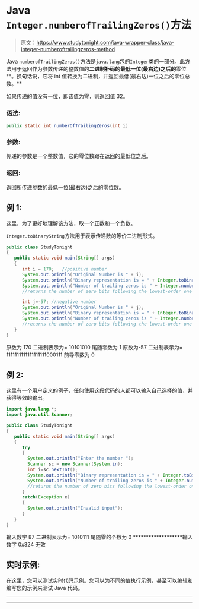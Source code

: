 # Java `Integer.numberofTrailingZeros()`方法

> 原文：<https://www.studytonight.com/java-wrapper-class/java-integer-numberoftrailingzeros-method>

Java `numberofTrailingZeros()`方法是`java.lang`包的`Integer`类的一部分。此方法用于返回作为参数传递的整数值的**二进制补码的最低一位(最右边)之后的**零位**。换句话说，它将 int 值转换为二进制，并返回最低(最右边)一位之后的零位总数。**

如果传递的值没有一位，即该值为零，则返回值 32。

### 语法:

```java
public static int numberOfTrailingZeros(int i)
```

### 参数:

传递的参数是一个整数值，它的零位数跟在返回的最低位之后。

### 返回:

返回所传递参数的最低一位(最右边)之后的零位数。

## 例 1:

这里，为了更好地理解该方法，取一个正数和一个负数。

`Integer.toBinaryString`方法用于表示传递数的等价二进制形式。

```java
public class StudyTonight
{
   public static void main(String[] args) 
   {
      int i = 170;   //positive number
      System.out.println("Original Number is " + i);
      System.out.println("Binary representation is = " + Integer.toBinaryString(i)); 
      System.out.println("Number of trailing zeros is " + Integer.numberOfTrailingZeros(i)); 
      //returns the number of zero bits following the lowest-order one bit

      int j=-57; //negative number
      System.out.println("Original Number is " + j);
      System.out.println("Binary representation is = " + Integer.toBinaryString(j)); 
      System.out.println("Number of trailing zeros is " + Integer.numberOfTrailingZeros(j)); 
      //returns the number of zero bits following the lowest-order one bit
   }
} 
```

原数为 170
二进制表示为= 10101010
尾随零数为 1
原数为-57
二进制表示为= 1111111111111111111000111
前导零数为 0

## 例 2:

这里有一个用户定义的例子，任何使用这段代码的人都可以输入自己选择的值，并获得等效的输出。

```java
import java.lang.*;
import java.util.Scanner;

public class StudyTonight
{
   public static void main(String[] args) 
   {
      try
      {
        System.out.println("Enter the number ");
        Scanner sc = new Scanner(System.in);
        int i=sc.nextInt();
        System.out.println("Binary representation is = " + Integer.toBinaryString(i)); 
        System.out.println("Number of trailing zeros is " + Integer.numberOfTrailingZeros(i)); 
        //returns the number of zero bits following the lowest-order one bit
      }
      catch(Exception e)
      {
        System.out.println("Invalid input");
      }
   }
}
```

输入数字
87
二进制表示为= 1010111
尾随零的个数为 0
*******************输入数字
0x324
无效

## 实时示例:

在这里，您可以测试实时代码示例。您可以为不同的值执行示例，甚至可以编辑和编写您的示例来测试 Java 代码。

* * *

* * *